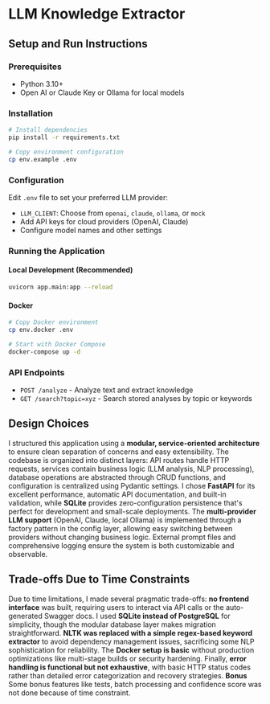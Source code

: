 # LLM Knowledge Extractor

## Setup and Run Instructions

### Prerequisites

- Python 3.10+
- Open AI or Claude Key or Ollama for local models

### Installation

```bash
# Install dependencies
pip install -r requirements.txt

# Copy environment configuration
cp env.example .env
```

### Configuration

Edit `.env` file to set your preferred LLM provider:

- `LLM_CLIENT`: Choose from `openai`, `claude`, `ollama`, or `mock`
- Add API keys for cloud providers (OpenAI, Claude)
- Configure model names and other settings

### Running the Application

#### Local Development (Recommended)

```bash
uvicorn app.main:app --reload
```

#### Docker

```bash
# Copy Docker environment
cp env.docker .env

# Start with Docker Compose
docker-compose up -d
```

### API Endpoints

- `POST /analyze` - Analyze text and extract knowledge
- `GET /search?topic=xyz` - Search stored analyses by topic or keywords

## Design Choices

I structured this application using a **modular, service-oriented architecture** to ensure clean separation of concerns and easy extensibility. The codebase is organized into distinct layers: API routes handle HTTP requests, services contain business logic (LLM analysis, NLP processing), database operations are abstracted through CRUD functions, and configuration is centralized using Pydantic settings. I chose **FastAPI** for its excellent performance, automatic API documentation, and built-in validation, while **SQLite** provides zero-configuration persistence that's perfect for development and small-scale deployments. The **multi-provider LLM support** (OpenAI, Claude, local Ollama) is implemented through a factory pattern in the config layer, allowing easy switching between providers without changing business logic. External prompt files and comprehensive logging ensure the system is both customizable and observable.

## Trade-offs Due to Time Constraints

Due to time limitations, I made several pragmatic trade-offs: **no frontend interface** was built, requiring users to interact via API calls or the auto-generated Swagger docs. I used **SQLite instead of PostgreSQL** for simplicity, though the modular database layer makes migration straightforward. **NLTK was replaced with a simple regex-based keyword extractor** to avoid dependency management issues, sacrificing some NLP sophistication for reliability. The **Docker setup is basic** without production optimizations like multi-stage builds or security hardening. Finally, **error handling is functional but not exhaustive**, with basic HTTP status codes rather than detailed error categorization and recovery strategies. **Bonus** Some bonus features like tests, batch processing and confidence score was not done because of time constraint.
